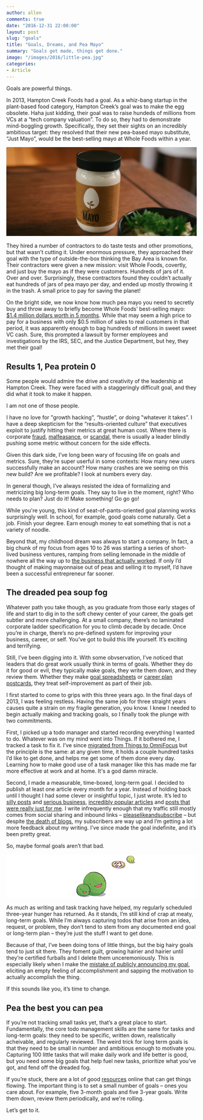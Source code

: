 ```yaml
---
author: allen
comments: true
date: "2016-12-31 22:00:00"
layout: post
slug: "goals"
title: "Goals, Dreams, and Pea Mayo"
summary: "Goals get made, things get done."
image: "/images/2016/little-pea.jpg"
categories:
- Article
---
```


Goals are powerful things.

In 2013, Hampton Creek Foods had a goal. As a whiz-bang startup in the plant-based food category, Hampton Creek’s goal was to make the egg obsolete. Haha just kidding, their goal was to raise hundeds of millions from VCs at a “tech company valuation”. To do so, they had to demonstrate mind-boggling growth. Specifically, they set their sights on an incredibly ambitious target: they resolved that their new pea-based mayo substitute, “Just Mayo”, would be the best-selling mayo at Whole Foods within a year.

<img src='/images/2016/mayo-table.jpg'>

They hired a number of contractors to do taste tests and other promotions, but that wasn’t cutting it. Under enormous pressure, they approached their goal with the type of outside-the-box thinking the Bay Area is known for. Their contractors were given a new mission: visit Whole Foods, covertly, and just buy the mayo as if they were customers. Hundreds of jars of it. Over and over. Surprisingly, these contractors found they couldn’t actually eat hundreds of jars of pea mayo per day, and ended up mostly throwing it in the trash. A small price to pay for saving the planet!

On the bright side, we now know how much pea mayo you need to secretly buy and throw away to briefly become Whole Foods’ best-selling mayo: [$1.4 million dollars worth in 5 months](https://www.bloomberg.com/features/2016-hampton-creek-just-mayo/). While that may seem a high price to pay for a business with only $0.5 million of sales to real customers in that period, it was apparently enough to bag hundreds of millions in sweet sweet VC cash. Sure, this prompted a lawsuit by former employees and investigations by the IRS, SEC, and the Justice Department, but hey, they met their goal!

## Results 1, Pea protein 0

Some people would admire the drive and creativity of the leadership at Hampton Creek. They were faced with a staggeringly difficult goal, and they did what it took to make it happen.

I am not one of those people.

I have no love for "growth hacking", “hustle”, or doing "whatever it takes”. I have a deep skepticism for the “results-oriented culture” that executives exploit to justify hitting their metrics at great human cost. Where there is corporate [fraud](http://money.cnn.com/2016/09/08/investing/wells-fargo-created-phony-accounts-bank-fees/), [malfeasance](http://www.nytimes.com/2016/02/18/technology/zenefits-scandal-highlights-perils-of-hypergrowth-at-start-ups.html?_r=0), or [scandal](http://www.vanityfair.com/news/2016/09/elizabeth-holmes-theranos-exclusive), there is usually a leader blindly pushing some metric without concern for the side effects.

Given this dark side, I’ve long been wary of focusing life on goals and metrics. Sure, they’re super userful in some contexts: How many new users successfully make an account? How many crashes are we seeing on this new build? Are we profitable? I look at numbers every day.

In general though, I’ve always resisted the idea of formalizing and metricizing big long-term goals. They say to live in the moment, right? Who needs to plan? Just do it! Make something! Go go go!

While you're young, this kind of seat-of-pants-oriented goal planning works surprisingly well. In school, for example, good goals come naturally. Get a job. Finish your degree. Earn enough money to eat something that is not a variety of noodle.

Beyond that, my childhood dream was always to start a company. In fact, a big chunk of my focus from ages 10 to 26 was starting a series of short-lived business ventures, ramping from selling lemonade in the middle of nowhere all the way up to [the business that actually worked](http://www.steamclock.com/). If only I’d thought of making mayonnaise out of peas and selling it to myself, I’d have been a successful entrepreneur far sooner.

## The dreaded pea soup fog

Whatever path you take though, as you graduate from those early stages of life and start to dig in to the soft chewy center of your career, the goals get subtler and more challenging. At a small company, there’s no laminated corporate ladder specification for you to climb decade by decade. Once you’re in charge, there’s no pre-defined system for improving your business, career, or self. You’ve got to build this life yourself. It’s exciting and terrifying.

Still, I’ve been digging into it. With some obvservation, I’ve noticed that leaders that do great work usually think in terms of goals. Whether they do it for good or evil, they typically make goals, they write them down, and they review them. Whether they make [goal spreadsheets](https://www.relay.fm/cortex/20) or [career plan postcards](https://twitter.com/tooaverage/status/812965779540844544), they treat self-improvement as part of their job.

I first started to come to grips with this three years ago. In the final days of 2013, I was feeling restless. Having the same job for three straight years causes quite a strain on my fragile generation, you know. I knew I needed to begin actually making and tracking goals, so I finally took the plunge with two commitments.

First, I picked up a todo manager and started recording everything I wanted to do. Whatever was on my mind went into Things. If it bothered me, I tracked a task to fix it. I’ve since [migrated from Things to OmniFocus](https://www.allenpike.com/2015/things-to-omnifocus/) but the principle is the same: at any given time, it holds a couple hundred tasks I’d like to get done, and helps me get some of them done every day. Learning how to make good use of a task manager like this has made me far more effective at work and at home. It's a god damn miracle.

Second, I made a measurable, time-boxed, long-term goal. I decided to publish at least one article every month for a year. Instead of holding back until I thought I had some clever or insightful topic, I just wrote. It’s led to [silly posts](http://www.allenpike.com/2014/schrodingers-shift-key/) and [serious business](http://www.allenpike.com/2016/getting-paid-receivables/), [incredibly popular articles](http://www.allenpike.com/2015/javascript-framework-fatigue/) and [posts that were really just for me](http://www.allenpike.com/2016/new-here/). I write infrequently enough that my traffic still mostly comes from social sharing and inbound links &ndash; [pleaselikeandsubscribe](https://www.youtube.com/watch?v=mo5d-D0Q1RE) &ndash; but despite [the death of blogs](http://kottke.org/13/12/rip-the-blog-1997-2013), my subscribers are way up and I’m getting a lot more feedback about my writing. I’ve since made the goal indefinite, and it’s been pretty great.

So, maybe formal goals aren’t that bad.

<img src='/images/2016/little-pea.png'>

As much as writing and task tracking have helped, my regularly scheduled three-year hunger has returned. As it stands, I’m still kind of crap at meaty, long-term goals. While I’m always capturing todos that arise from an idea, request, or problem, they don’t tend to stem from any documented end goal or long-term plan &ndash; they’re just the stuff I want to get done.

Because of that, I’ve been doing tons of little things, but the big hairy goals tend to just sit there. They foment guilt, growing hairier and hairier until they’re certified furballs and I delete them unceremoniously. This is especially likely when I make the [mistake of publicly announcing my goal](https://sivers.org/zipit2), eliciting an empty feeling of accomplishment and sapping the motivation to actually accomplish the thing.

If this sounds like you, it’s time to change. 

## Pea the best you can pea

If you’re not tracking small tasks yet, that’s a great place to start. Fundamentally, the core todo management skills are the same for tasks and long-term goals: they need to be specific, written down, realistically acheivable, and regularly reviewed. The weird trick for long term goals is that they need to be small in number and ambitious enough to motivate you. Capturing 100 little tasks that will make daily work and life better is good, but you need some big goals that help fuel new tasks, prioritize what you’ve got, and fend off the dreaded fog.

If you’re stuck, there are a lot of good [resources](https://michaelhyatt.com/goal-setting.html) online that can get things flowing. The important thing is to set a small number of goals &ndash; ones you care about. For example, five 3-month goals and five 3-year goals. Write them down, review them periodically, and we're rolling.

Let’s get to it.



